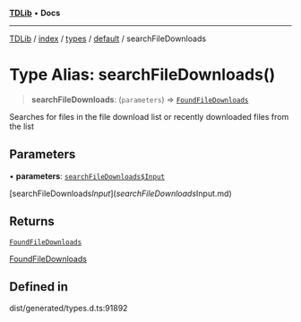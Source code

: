 [**TDLib**](../../../../../../README.md) • **Docs**

***

[TDLib](../../../../../../modules.md) / [index](../../../../../README.md) / [types](../../../README.md) / [default](../README.md) / searchFileDownloads

# Type Alias: searchFileDownloads()

> **searchFileDownloads**: (`parameters`) => [`FoundFileDownloads`](FoundFileDownloads-1.md)

Searches for files in the file download list or recently downloaded files from the list

## Parameters

• **parameters**: [`searchFileDownloads$Input`](searchFileDownloads$Input.md)

[searchFileDownloads$Input](searchFileDownloads$Input.md)

## Returns

[`FoundFileDownloads`](FoundFileDownloads-1.md)

[FoundFileDownloads](FoundFileDownloads-1.md)

## Defined in

dist/generated/types.d.ts:91892
